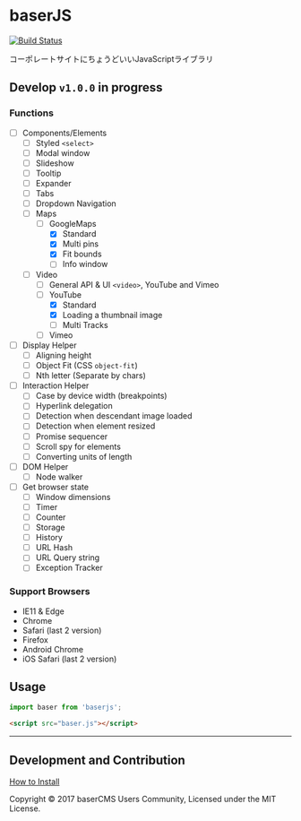 baserJS
===

[![Build Status](https://travis-ci.org/baserproject/baserjs.svg?branch=rc)](https://travis-ci.org/baserproject/baserjs)

コーポレートサイトにちょうどいいJavaScriptライブラリ

<!--- [Web Site](https://baserproject.github.io/baserjs)
- [API Document](http://baserproject.github.io/baserjs/docs/)
- [Reference](http://qiita.com/search?q=baserjs)-->

## Develop `v1.0.0` in progress

### Functions
- [ ] Components/Elements
	- [ ] Styled `<select>`
	- [ ] Modal window
	- [ ] Slideshow
	- [ ] Tooltip
	- [ ] Expander
	- [ ] Tabs
	- [ ] Dropdown Navigation
	- [ ] Maps
		- [ ] GoogleMaps
			- [x] Standard
			- [x] Multi pins
			- [x] Fit bounds
			- [ ] Info window
	- [ ] Video
		- [ ] General API & UI `<video>`, YouTube and Vimeo
		- [ ] YouTube
			- [x] Standard
			- [x] Loading a thumbnail image
			- [ ] Multi Tracks
		- [ ] Vimeo
- [ ] Display Helper
	- [ ] Aligning height
	- [ ] Object Fit (CSS `object-fit`)
	- [ ] Nth letter (Separate by chars)
- [ ] Interaction Helper
	- [ ] Case by device width (breakpoints)
	- [ ] Hyperlink delegation
	- [ ] Detection when descendant image loaded
	- [ ] Detection when element resized
	- [ ] Promise sequencer
	- [ ] Scroll spy for elements
	- [ ] Converting units of length
- [ ] DOM Helper
	- [ ] Node walker
- [ ] Get browser state
	- [ ] Window dimensions
	- [ ] Timer
	- [ ] Counter
	- [ ] Storage
	- [ ] History
	- [ ] URL Hash
	- [ ] URL Query string
	- [ ] Exception Tracker

### Support Browsers
- IE11 & Edge
- Chrome
- Safari (last 2 version)
- Firefox
- Android Chrome
- iOS Safari (last 2 version)

## Usage

```js
import baser from 'baserjs';
```

```html
<script src="baser.js"></script>
```

* * *

## Development and Contribution

[How to Install](INSTALL.md)

Copyright © 2017 baserCMS Users Community, Licensed under the MIT License.
